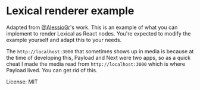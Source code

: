 # Lexical renderer example

Adapted from [@AlessioGr](https://github.com/AlessioGr)'s work. This is an example of what you can implement to render Lexical as React nodes. You're expected to modify the example yourself and adapt this to your needs.

The `http://localhost:3000` that sometimes shows up in media is because at the time of developing this, Payload and Next were two apps, so as a quick cheat I made the media read from `http://localhost:3000` which is where Payload lived. You can get rid of this.

License: MIT
